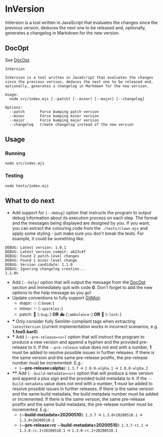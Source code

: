 # InVersion

InVersion is a tool written in JavaScript that evaluates the changes since the previous version, deduces the next one to be released and, optionally, generates a changelog in Markdown for the new version.

## DocOpt

See [DocOpt](https://docopt.org).

```text
InVersion

InVersion is a tool written in JavaScript that evaluates the changes
since the previous version, deduces the next one to be released and,
optionally, generates a changelog in Markdown for the new version.

Usage:
  node src/index.mjs [--patch] [--minor] [--major] [--changelog]

Options:
  --patch       Force bumping patch version
  --minor       Force bumping minor version
  --major       Force bumping major version
  --changelog   Create changelog instead of the new version
```

## Usage

### Running

```text
node src/index.mjs
```

### Testing

```text
node tests/index.mjs
```

## What to do next

- Add support for `[--debug]` option that instructs the program to output debug information about its execution process on each step. The format and the messages being displayed are designed by you. If you want, you can extract the colouring code from the `./tests/clown.mjs` and apply some styling - just make sure you don't break the tests. For example, it could be something like:

```text
DEBUG: Latest version: 1.0.1
DEBUG: Latest version commit: ab23c4f
DEBUG: Found 2 patch-level changes
DEBUG: Found 1 minor-level change
DEBUG: Version candidate: 1.1.0
DEBUG: Ignoring changelog creation...
1.1.0%
```

- Add `[--help]` option that will output the message from the [DocOpt](#docopt) section and immediately quit with code **0**. Don't forget to add the new options to the help message as you go!
- Update conventions to fully support [GitMoji](https://gitmoji.carloscuesta.me/):
  - major: 💥 (`:boom:`)
  - minor: ✨ (`:sparkles:`)
  - patch: 🐛 (`:bug:`) **OR** 🚑 (`:ambulance:`) **OR** 🔑 (`:lock:`)
- **\*** Only consider fully SemVer-compliant tags when extracting `latestVersion` (current implementation works in incorrect scenarios, e.g. **1.foo0.bar0**)
- **\*** Add `[--pre-release=<s>]` option that will instruct the program to produce a new version and append a hyphen and the provided pre-release to it. If the `--pre-release` value does not end with a number, **1** must be added to resolve possible issues in further releases. If there is the same version and the same pre-release postfix, the pre-release number must be incremented. E.g.:
  - (**--pre-release=alpha**): `1.3.7` -> `2.0.0-alpha.1` -> `2.0.0-alpha.2`
- **\*\*** Add `[--build-metadata=<s>]` option that will produce a new version and append a plus sign and the provided build metadata to it. If the `--build-metadata` value does not end with a number, **1** must be added to resolve possible issues in further releases. If there is the same version and the same build metadata, the build metadata number must be added or incremented. If there is the same version, the same pre-release postfix and the same build metadata, the pre-release number must be incremented. E.g.:
  - (**--build-metadata=20200510**): `1.3.7` -> `1.3.8+20200510.1` -> `1.3.8+20200510.2`
  - (**--pre-release=rc --build-metadata=20200510**): `1.3.7-rc.1` -> `1.3.8-rc.1+20200510.1` -> `1.3.8-rc.2+20200510.1`
